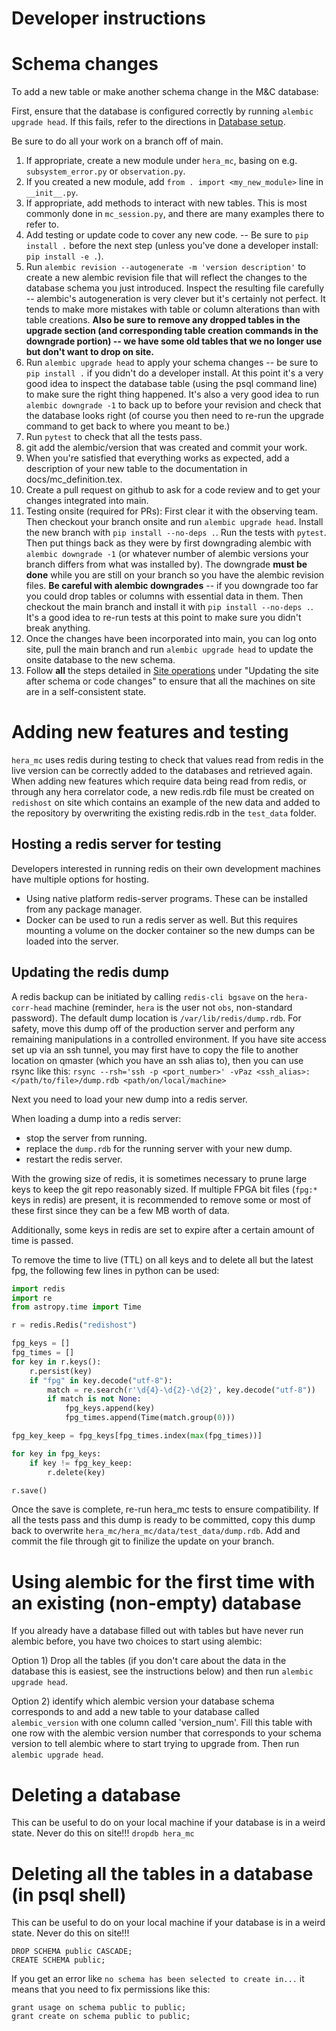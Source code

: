 Developer instructions
======================

# Schema changes

To add a new table or make another schema change in the M&C database:

First, ensure that the database is configured correctly by running
`alembic upgrade head`. If this fails, refer to the directions in
[Database setup](../database_setup.md).

Be sure to do all your work on a branch off of main.

1. If appropriate, create a new module under `hera_mc`, basing on e.g.
`subsystem_error.py` or `observation.py`.
2. If you created a new module, add `from . import <my_new_module>` line in
`__init__.py`.
3. If appropriate, add methods to interact with new tables. This is most commonly done
in `mc_session.py`, and there are many examples there to refer to.
4. Add testing or update code to cover any new code. -- Be sure to `pip install .`
before the next step (unless you've done a developer install: `pip install -e .`).
5. Run `alembic revision --autogenerate -m 'version description'` to create a
new alembic revision file that will reflect the changes to the database schema
you just introduced. Inspect the resulting file carefully -- alembic's
autogeneration is very clever but it's certainly not perfect. It tends to make
more mistakes with table or column alterations than with table creations. **Also
be sure to remove any dropped tables in the upgrade section (and corresponding
table creation commands in the downgrade portion) -- we have some old tables
that we no longer use but don't want to drop on site.**
6. Run `alembic upgrade head` to apply your schema changes -- be sure to
`pip install .` if you didn't do a developer install. At this point it's a very
good idea to inspect the database table (using the psql command line) to make
sure the right thing happened. It's also a very good idea to run
`alembic downgrade -1` to back up to before your revision and check that the
database looks right (of course you then need to re-run the upgrade command to
get back to where you meant to be.)
7. Run `pytest` to check that all the tests pass.
8. git add the alembic/version that was created and commit your work.
9. When you're satisfied that everything works as expected, add a description
of your new table to the documentation in docs/mc_definition.tex.
10. Create a pull request on github to ask for a code review and to get your
changes integrated into main.
11. Testing onsite (required for PRs): First clear it with the observing team. Then
checkout your branch onsite and run `alembic upgrade head`. Install the new branch with
`pip install --no-deps .`. Run the tests with `pytest`. Then put things back as they were
by first downgrading alembic with `alembic downgrade -1` (or whatever number of alembic
versions your branch differs from what was installed by). The downgrade **must be done**
while you are still on your branch so you have the alembic revision files. **Be careful
with alembic downgrades** -- if you downgrade too far you could drop tables or columns
with essential data in them. Then checkout the main branch and install it with
`pip install --no-deps .`. It's a good idea to re-run tests at this point to make sure
you didn't break anything.
11. Once the changes have been incorporated into main, you can log onto site,
pull the main branch and run `alembic upgrade head` to update the onsite
database to the new schema.
12. Follow **all** the steps detailed in [Site operations](./site_operations.md) under
"Updating the site after schema or code changes" to ensure that all the machines on
site are in a self-consistent state.

# Adding new features and testing
`hera_mc` uses redis during testing to check that values read from redis in the live
version can be correctly added to the databases and retrieved again. When adding new
features which require data being read from redis, or through any hera correlator code,
a new redis.rdb file must be created on `redishost` on site which contains an example
of the new data and added to the repository by overwriting the existing redis.rdb in
the `test_data` folder.

## Hosting a redis server for testing

Developers interested in running redis on their own development machines
have multiple options for hosting.
 - Using native platform redis-server programs. These can be installed from any package manager.
 - Docker can be used to run a redis server as well. But this requires mounting a volume
   on the docker container so the new dumps can be loaded into the server.

## Updating the redis dump

A redis backup can be initiated by calling `redis-cli bgsave` on the `hera-corr-head`
machine (reminder, `hera` is the user not `obs`, non-standard password).
The default dump location is `/var/lib/redis/dump.rdb`.
For safety, move this dump off of the production server and perform any remaining
manipulations in a controlled environment. If you have site access set up via an ssh
tunnel, you may first have to copy the file to another location on qmaster (which you
have an ssh alias to), then you can use rsync like this:
`rsync --rsh='ssh -p <port_number>' -vPaz <ssh_alias>:</path/to/file>/dump.rdb <path/on/local/machine>`

Next you need to load your new dump into a redis server.

When loading a dump into a redis server:
- stop the server from running.
- replace the `dump.rdb` for the running server with your new dump.
- restart the redis server.

With the growing size of redis, it is sometimes necessary to prune large keys to keep
the git repo reasonably sized.
If multiple FPGA bit files (`fpg:*` keys in redis) are present, it is recommended to
remove some or most of these first since they can be a few MB worth of data.

Additionally, some keys in redis are set to expire after a certain amount of time is
passed.

To remove the time to live (TTL) on all keys and to delete all but the latest fpg, the
following few lines in python can be used:

```python
import redis
import re
from astropy.time import Time

r = redis.Redis("redishost")

fpg_keys = []
fpg_times = []
for key in r.keys():
    r.persist(key)
    if "fpg" in key.decode("utf-8"):
        match = re.search(r'\d{4}-\d{2}-\d{2}', key.decode("utf-8"))
        if match is not None:
            fpg_keys.append(key)
            fpg_times.append(Time(match.group(0)))

fpg_key_keep = fpg_keys[fpg_times.index(max(fpg_times))]

for key in fpg_keys:
    if key != fpg_key_keep:
        r.delete(key)

r.save()
```

Once the save is complete, re-run hera_mc tests to ensure compatibility.
If all the tests pass and this dump is ready to be committed, copy this dump back to
overwrite `hera_mc/hera_mc/data/test_data/dump.rdb`.
Add and commit the file through git to finilize the update on your branch.


# Using alembic for the first time with an existing (non-empty) database
If you already have a database filled out with tables but have never run alembic before,
you have two choices to start using alembic:

Option 1) Drop all the tables (if you don't care about the data in the database this is
easiest, see the instructions below) and then run `alembic upgrade head`.

Option 2) identify which alembic version your database schema corresponds to and add a
new table to your database called `alembic_version` with one column called
'version_num'. Fill this table with one row with the alembic version number that
corresponds to your schema version to tell alembic where to start trying to upgrade
from. Then run `alembic upgrade head`.

# Deleting a database
This can be useful to do on your local machine if your database is in a weird state.
Never do this on site!!!
`dropdb hera_mc`

# Deleting all the tables in a database (in psql shell)
This can be useful to do on your local machine if your database is in a weird state.
Never do this on site!!!
```
DROP SCHEMA public CASCADE;
CREATE SCHEMA public;
```
If you get an error like `no schema has been selected to create in...` it means that
you need to fix permissions like this:
```
grant usage on schema public to public;
grant create on schema public to public;
```
